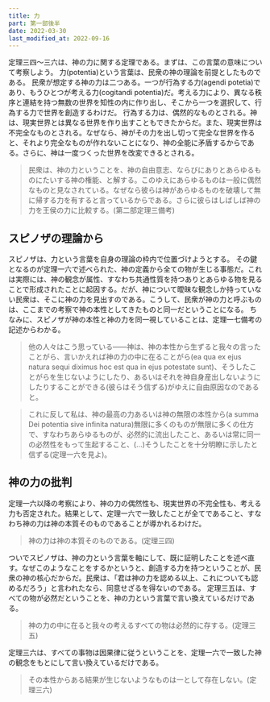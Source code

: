 ```yaml
---
title: 力
part: 第一部後半
date: 2022-03-30
last_modified_at: 2022-09-16
---
```


定理三四～三六は、神の力に関する定理である。まずは、この言葉の意味について考察しよう。
力(potentia)という言葉は、民衆の神の理論を前提としたものである。
民衆が想定する神の力は二つある。一つが行為する力(agendi potetia)であり、もうひとつが考える力(cogitandi potentia)だ。考える力により、異なる秩序と連結を持つ無数の世界を知性の内に作り出し、そこから一つを選択して、行為する力で世界を創造するわけだ。
行為する力は、偶然的なものとされる。神は、現実世界とは異なる世界を作り出すこともできたからだ。また、現実世界は不完全なものとされる。なぜなら、神がその力を出し切って完全な世界を作ると、それより完全なものが作れないことになり、神の全能に矛盾するからである。さらに、神は一度つくった世界を改変できるとされる。

>民衆は、神の力ということを、神の自由意志、ならびにありとあらゆるものにたいする神の権能、と解する。このゆえにあらゆるものは一般に偶然なものと見なされている。なぜなら彼らは神があらゆるものを破壊して無に帰する力を有すると言っているからである。さらに彼らはしばしば神の力を王侯の力に比較する。(第二部定理三備考)

## スピノザの理論から

スピノザは、力という言葉を自身の理論の枠内で位置づけようとする。
その鍵となるのが定理一六で述べられた、神の定義から全ての物が生じる事態だ。これは実際には、神の観念が属性、すなわち共通性質を持つありとあらゆる物を見ることで形成されたことに起因する。だが、神について曖昧な観念しか持っていない民衆は、そこに神の力を見出すのである。こうして、民衆が神の力と呼ぶものは、ここまでの考察で神の本性としてきたものと同一だということになる。
ちなみに、スピノザが神の本性と神の力を同一視していることは、定理一七備考の記述からわかる。

>他の人々はこう思っている――神は、神の本性から生ずると我々の言ったことがら、言いかえれば神の力の中に在ることがら(ea qua ex ejus natura sequi diximus hoc est qua in ejus potestate sunt)、そうしたことがらを生じないようにしたり、あるいはそれを神自身産出しないようにしたりすることができる(彼らはそう信ずる)がゆえに自由原因なのであると。

>これに反して私は、神の最高の力あるいは神の無限の本性から(a summa Dei potentia sive infinita natura)無限に多くのものが無限に多くの仕方で、すなわちあらゆるものが、必然的に流出したこと、あるいは常に同一の必然性をもって生起すること、(...)そうしたことを十分明瞭に示したと信ずる(定理一六を見よ)。

## 神の力の批判

定理一六以降の考察により、神の力の偶然性も、現実世界の不完全性も、考える力も否定された。結果として、定理一六で一致したことが全てであること、すなわち神の力は神の本質そのものであることが導かれるわけだ。

>神の力は神の本質そのものである。(定理三四)

ついでスピノザは、神の力という言葉を軸にして、既に証明したことを述べ直す。なぜこのようなことをするかというと、創造する力を持つということが、民衆の神の核心だからだ。民衆は、「君は神の力を認める以上、これについても認めるだろう」と言われたなら、同意せざるを得ないのである。
定理三五は、すべての物が必然だということを、神の力という言葉で言い換えているだけである。

>神の力の中に在ると我々の考えるすべての物は必然的に存する。(定理三五)

定理三六は、すべての事物は因果律に従うということを、定理一六で一致した神の観念をもとにして言い換えているだけである。

>その本性からある結果が生じないようなものは一として存在しない。(定理三六)
